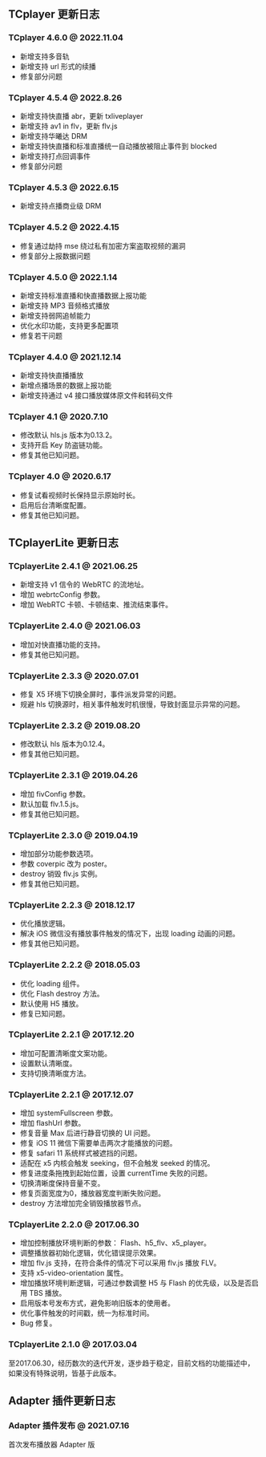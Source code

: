 ## TCplayer 更新日志

### TCplayer 4.6.0 @ 2022.11.04
- 新增支持多音轨
- 新增支持 url 形式的续播
- 修复部分问题

### TCplayer 4.5.4 @ 2022.8.26
- 新增支持快直播 abr，更新 txliveplayer
- 新增支持 av1 in flv，更新 flv.js
- 新增支持华曦达 DRM
- 新增支持快直播和标准直播统一自动播放被阻止事件到 blocked
- 新增支持打点回调事件
- 修复部分问题

### TCplayer 4.5.3 @ 2022.6.15
- 新增支持点播商业级 DRM

### TCplayer 4.5.2 @ 2022.4.15
- 修复通过劫持 mse 绕过私有加密方案盗取视频的漏洞
- 修复部分上报数据问题

### TCplayer 4.5.0 @ 2022.1.14
- 新增支持标准直播和快直播数据上报功能
- 新增支持 MP3 音频格式播放
- 新增支持弱网追帧能力
- 优化水印功能，支持更多配置项
- 修复若干问题

### TCplayer 4.4.0 @ 2021.12.14
- 新增支持快直播播放
- 新增点播场景的数据上报功能
- 新增支持通过 v4 接口播放媒体原文件和转码文件

### TCplayer 4.1 @ 2020.7.10
- 修改默认 hls.js 版本为0.13.2。
- 支持开启 Key 防盗链功能。
- 修复其他已知问题。


### TCplayer 4.0 @ 2020.6.17
- 修复试看视频时长保持显示原始时长。
- 启用后台清晰度配置。
- 修复其他已知问题。

## TCplayerLite 更新日志
### TCplayerLite 2.4.1 @ 2021.06.25
- 新增支持 v1 信令的 WebRTC 的流地址。
- 增加 webrtcConfig 参数。
- 增加 WebRTC 卡顿、卡顿结束、推流结束事件。

### TCplayerLite 2.4.0 @ 2021.06.03
- 增加对快直播功能的支持。
- 修复其他已知问题。

### TCplayerLite 2.3.3 @ 2020.07.01
- 修复 X5 环境下切换全屏时，事件派发异常的问题。
- 规避 hls 切换源时，相关事件触发时机很慢，导致封面显示异常的问题。

### TCplayerLite 2.3.2 @ 2019.08.20
- 修改默认 hls 版本为0.12.4。
- 修复其他已知问题。

### TCplayerLite 2.3.1 @ 2019.04.26
- 增加 fivConfig 参数。
- 默认加载 flv.1.5.js。
- 修复其他已知问题。

### TCplayerLite 2.3.0 @ 2019.04.19
- 增加部分功能参数选项。
- 参数 coverpic 改为 poster。
- destroy 销毁 flv.js 实例。
- 修复其他已知问题。

### TCplayerLite 2.2.3 @ 2018.12.17
- 优化播放逻辑。
- 解决 iOS 微信没有播放事件触发的情况下，出现 loading 动画的问题。
- 修复其他已知问题。


### TCplayerLite 2.2.2 @ 2018.05.03
- 优化 loading 组件。
- 优化 Flash destroy 方法。
- 默认使用 H5 播放。
- 修复已知问题。

### TCplayerLite 2.2.1 @ 2017.12.20
- 增加可配置清晰度文案功能。
- 设置默认清晰度。
- 支持切换清晰度方法。


### TCplayerLite 2.2.1 @ 2017.12.07
- 增加 systemFullscreen 参数。
- 增加 flashUrl 参数。
- 修复音量 Max 后进行静音切换的 UI 问题。
- 修复 iOS 11 微信下需要单击两次才能播放的问题。
- 修复 safari 11 系统样式被遮挡的问题。
- 适配在 x5 内核会触发 seeking，但不会触发 seeked 的情况。
- 修复进度条拖拽到起始位置，设置 currentTime 失败的问题。
- 切换清晰度保持音量不变。
- 修复页面宽度为0，播放器宽度判断失败问题。
- destroy 方法增加完全销毁播放器节点。

### TCplayerLite 2.2.0 @ 2017.06.30
- 增加控制播放环境判断的参数： Flash、h5_flv、x5_player。
- 调整播放器初始化逻辑，优化错误提示效果。
- 增加 flv.js 支持，在符合条件的情况下可以采用 flv.js 播放 FLV。
- 支持 x5-video-orientation 属性。
- 增加播放环境判断逻辑，可通过参数调整 H5 与 Flash 的优先级，以及是否启用 TBS 播放。
- 启用版本号发布方式，避免影响旧版本的使用者。
- 优化事件触发的时间戳，统一为标准时间。
- Bug 修复。

### TCplayerLite 2.1.0 @ 2017.03.04
至2017.06.30，经历数次的迭代开发，逐步趋于稳定，目前文档的功能描述中，如果没有特殊说明，皆基于此版本。

## Adapter 插件更新日志
### Adapter 插件发布 @ 2021.07.16
首次发布播放器 Adapter 版
